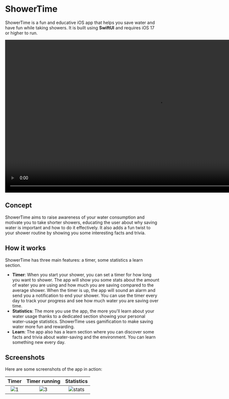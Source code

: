 # ShowerTime
ShowerTime is a fun and educative iOS app that helps you save water and have fun while taking showers. It is built using **SwiftUI** and requires iOS 17 or higher to run.

<video autoplay muted loop height="500" src="https://github.com/Emahhh/ShowerTime/assets/27818313/2ac38776-ca76-40ae-a304-7756f3136e4a"></video>


## Concept
ShowerTime aims to raise awareness of your water consumption and motivate you to take shorter showers, educating the user about why saving water is important and how to do it effectively. It also adds a fun twist to your shower routine by showing you some interesting facts and trivia.

## How it works
ShowerTime has three main features: a timer, some statistics a learn section.

- **Timer**: When you start your shower, you can set a timer for how long you want to shower. The app will show you some stats about the amount of water you are using and how much you are saving compared to the average shower. When the timer is up, the app will sound an alarm and send you a notification to end your shower. You can use the timer every day to track your progress and see how much water you are saving over time.
- **Statistics**: The more you use the app, the more you'll learn about your water usage thanks to a dedicated section showing your personal water-usage statistics. ShowerTime uses gamification to make saving water more fun and rewarding. 
- **Learn**: The app also has a learn section where you can discover some facts and trivia about water-saving and the environment. You can learn something new every day.

## Screenshots
Here are some screenshots of the app in action:


| Timer | Timer running | Statistics |
|:-----:|:-----:|:-------:|
| ![1](https://github.com/Emahhh/ShowerTime/assets/27818313/554d2e36-95ea-443b-aeb3-6b46441b4fe1) | ![3](https://github.com/Emahhh/ShowerTime/assets/27818313/4e56f4b5-ed08-485b-ad40-7ffd13b256aa) | ![stats](https://github.com/Emahhh/ShowerTime/assets/27818313/e6cd8b30-dffe-4f35-809e-ba4e91671685) |







